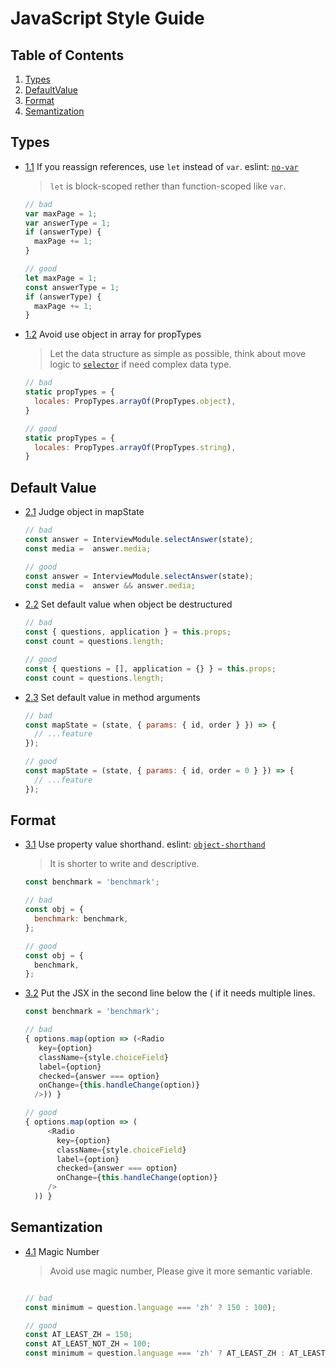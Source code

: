 # JavaScript Style Guide

## Table of Contents
1. [Types](#types)
1. [DefaultValue](#default-value)
1. [Format](#format)
1. [Semantization](#semantization)

## Types
 <a name="types--references"></a><a name="1.1"></a>
 - [1.1](#types--references) If you reassign references, use `let` instead of `var`. eslint: [`no-var`](https://eslint.org/docs/rules/no-var.html)

    > `let` is block-scoped rether than function-scoped like `var`.

    ```javascript
    // bad
    var maxPage = 1;
    var answerType = 1;
    if (answerType) {
      maxPage += 1;
    }

    // good
    let maxPage = 1;
    const answerType = 1;
    if (answerType) {
      maxPage += 1;
    }
    ```
    
 <a name="types--propTypes"></a><a name="1.2"></a>
 - [1.2](#types--propTypes) Avoid use object in array for propTypes

    > Let the data structure as simple as possible, think about move logic to [`selector`](https://github.com/reduxjs/reselect) if need complex data type.

    ```javascript
    // bad
    static propTypes = {
      locales: PropTypes.arrayOf(PropTypes.object),
    }

    // good
    static propTypes = {
      locales: PropTypes.arrayOf(PropTypes.string),
    }
    ```
    
## Default Value    
<a name="default-value-map-state"></a><a name="2.1"></a>
  - [2.1](#default-value-map-state) Judge object in mapState

    ```javascript
    // bad
    const answer = InterviewModule.selectAnswer(state);
    const media =  answer.media;

    // good
    const answer = InterviewModule.selectAnswer(state);
    const media =  answer && answer.media;
    ```
    
<a name="default-value-destructuring"></a><a name="2.2"></a>
 - [2.2](#default-value-destructuring) Set default value when object be destructured

    ```javascript
    // bad
    const { questions, application } = this.props;
    const count = questions.length;

    // good
    const { questions = [], application = {} } = this.props;
    const count = questions.length;
    ```
  
<a name="default-value-arguments"></a><a name="2.3"></a>
 - [2.3](#default-value-arguments) Set default value in method arguments

   ```javascript
   // bad
   const mapState = (state, { params: { id, order } }) => {
     // ...feature
   });

   // good
   const mapState = (state, { params: { id, order = 0 } }) => {
     // ...feature
   });
   ```
  
## Format    
<a name="format-object-shorthand"></a><a name="3.1"></a>
  - [3.1](#format-object-shorthand) Use property value shorthand. eslint: [`object-shorthand`](https://eslint.org/docs/rules/object-shorthand.html)

    > It is shorter to write and descriptive.

    ```javascript
    const benchmark = 'benchmark';

    // bad
    const obj = {
      benchmark: benchmark,
    };

    // good
    const obj = {
      benchmark,
    };
    ```
<a name="format-jsx"></a><a name="3.2"></a>
  - [3.2](#format-jsx) Put the JSX in the second line below the ( if it needs multiple lines.

    ```javascript
    const benchmark = 'benchmark';

    // bad
    { options.map(option => (<Radio
       key={option}
       className={style.choiceField}
       label={option}
       checked={answer === option}
       onChange={this.handleChange(option)}
      />)) }

    // good
    { options.map(option => (
         <Radio
           key={option}
           className={style.choiceField}
           label={option}
           checked={answer === option}
           onChange={this.handleChange(option)}
         />
      )) }
    ```    
    
 ## Semantization
 <a name="semantization-magic-number"></a><a name="4.1"></a>
  - [4.1](#semantization-magic-number) Magic Number

    > Avoid use magic number, Please give it more semantic variable.

    ```javascript

    // bad
    const minimum = question.language === 'zh' ? 150 : 100);

    // good
    const AT_LEAST_ZH = 150;
    const AT_LEAST_NOT_ZH = 100;
    const minimum = question.language === 'zh' ? AT_LEAST_ZH : AT_LEAST_NOT_ZH);
    ```
    
